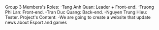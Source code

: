 Group 3
Members's Roles:
-Tang Anh Quan: Leader + Front-end.
-Truong Phi Lan: Front-end.
-Tran Duc Quang: Back-end.
-Nguyen Trung Hieu: Tester.
Project's Content:
-We are going to create a website that update news about Esport and games
